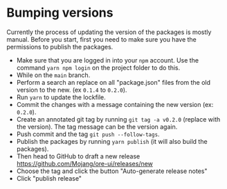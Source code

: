 # Bumping versions

Currently the process of updating the version of the packages is mostly manual. Before you start, first you need to make sure you have the permissions to publish the packages.

- Make sure that you are logged in into your `npm` account. Use the command `yarn npm login` on the project folder to do this.
- While on the `main` branch.
- Perform a search an replace on all "package.json" files from the old version to the new. (ex `0.1.4` to `0.2.0`).
- Run `yarn` to update the lockfile.
- Commit the changes with a message containing the new version (ex: `0.2.0`).
- Create an annotated git tag by running `git tag -a v0.2.0` (replace with the version). The tag message can be the version again.
- Push commit and the tag `git push --follow-tags`.
- Publish the packages by running `yarn publish` (it will also build the packages).
- Then head to GitHub to draft a new release https://github.com/Mojang/ore-ui/releases/new
- Choose the tag and click the button "Auto-generate release notes"
- Click "publish release"
